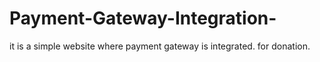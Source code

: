 # Payment-Gateway-Integration-
it is a simple website where payment gateway is integrated. for donation.
